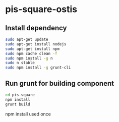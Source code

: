 # pis-square-ostis

## Install dependency

```sh
sudo apt-get update
sudo apt-get install nodejs
sudo apt-get install npm
sudo npm cache clean -f
sudo npm install -g n
sudo n stable
sudo npm install -g grunt-cli
```

## Run grunt for building component

```sh
cd pis-square
npm install
grunt build
```

npm install used once
